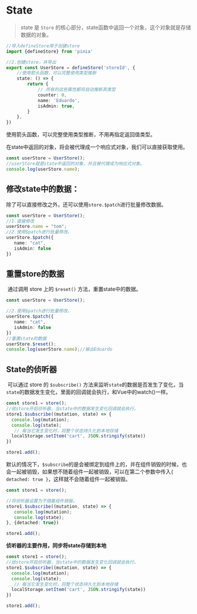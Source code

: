 # State

> state 是 `Store` 的核心部分，state函数中返回一个对象，这个对象就是存储数据的对象。

```ts
//导入defineStore用于创建store
import {defineStore} from 'pinia'

//2.创建store，并导出
export const UserStore = defineStore('storeId', {
    //使用箭头函数，可以完整使用类型推断
    state: () => {
        return {
            // 所有的这些属性都将自动推断其类型
            counter: 0,
            name: 'Eduardo',
            isAdmin: true,
        }
    },
})
```

使用箭头函数，可以完整使用类型推断，不用再指定返回值类型。



在state中返回的对象，将会被代理成一个响应式对象，我们可以直接获取使用。

```ts
const userStore = UserStore();
//userStore就是state中返回的对象，并且被代理成为响应式对象。
console.log(userStore.name); 
```

## 修改state中的数据：

​	除了可以直接修改之外，还可以使用`store.$patch`进行批量修改数据。

```ts
const userStore = UserStore();
//1.直接修改
userStore.name = "tom";
//2.使用$patch进行批量修改。
userStore.$patch({
   name: "cat",
   isAdmin: false
})
```

## 重置store的数据

​	通过调用 store 上的 `$reset()` 方法，重置state中的数据。

```ts
const userStore = UserStore();

//2.使用$patch进行批量修改。
userStore.$patch({
   name: "cat",
   isAdmin: false
})
//重置state的数据
userStore.$reset();
console.log(userStore.name);//输出Eduardo
```

## State的侦听器

​	可以通过 store 的 `$subscribe()` 方法来监听`state`的数据是否发生了变化，当`state`的数据发生变化，里面的回调就会执行，和Vue中的watch()一样。

```ts
const store1 = store();
//给store开启侦听器，当state中的数据发生变化回调就会执行。
store1.$subscribe((mutation, state) => {
  console.log(mutation);
  console.log(state);
   // 每当它发生变化时，将整个状态持久化到本地存储
  localStorage.setItem('cart', JSON.stringify(state))
})

store1.add();
```

​	默认的情况下，`$subscribe`的是会被绑定到组件上的，并在组件销毁的时候，也会一起被销毁，如果想不随着组件一起被销毁，可以在第二个参数中传入`{ detached: true }`，这样就不会随着组件一起被销毁。

```ts
const store1 = store();

//将侦听器设置为不随着组件销毁。
store1.$subscribe((mutation, state) => {
   console.log(mutation);
   console.log(state);
}, {detached: true})

store1.add();
```

**侦听器的主要作用，同步将state存储到本地**

```js
const store1 = store();
//给store开启侦听器，当state中的数据发生变化回调就会执行。
store1.$subscribe((mutation, state) => {
  console.log(mutation);
  console.log(state);
   // 每当它发生变化时，将整个状态持久化到本地存储
  localStorage.setItem('cart', JSON.stringify(state))
})

store1.add();
```

